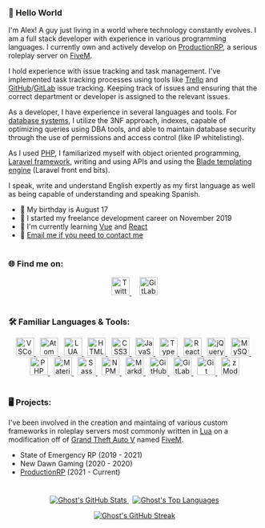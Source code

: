 ### 👋 Hello World
I'm Alex! A guy just living in a world where technology constantly evolves. I am a full stack developer with experience in various programming languages. I currently own and actively develop on <a href='https://www.productionrp.net/'>ProductionRP</a>, a serious roleplay server on <a href="https://fivem.net">FiveM</a>.

I hold experience with issue tracking and task management. I've implemented task tracking processes using tools like <a href='https://trello.com/'>Trello</a> and <a href='https://github.com/'>GitHub</a>/<a href='https://gitlab.com/'>GitLab</a> issue tracking. Keeping track of issues and ensuring that the correct department or developer is assigned to the relevant issues.

As a developer, I have experience in several languages and tools. For <a href='https://mysql.com/'>database systems</a>, I utilize the 3NF approach, indexes, capable of optimizing queries using DBA tools, and able to maintain database security through the use of permissions and access control (like IP whitelisting).

As I used <a href='https://php.net/'>PHP</a>, I familiarized myself with object oriented programming, <a href='https://laravel.com/'>Laravel framework</a>, writing and using APIs and using the <a href='https://laravel.com/docs/10.x/blade#introduction'>Blade templating engine</a> (Laravel front end bits).

I speak, write and understand English expertly as my first language as well as being capable of understanding and speaking Spanish.

* 🎂 My birthday is August 17
* 📅 I started my freelance development career on November 2019
* 🧠 I'm currently learning <a href='https://vuejs.org/'>Vue</a> and <a href='https://reactjs.org/'>React</a>
* 📧 [Email me if you need to contact me](mailto:ghostdaghostt@gmail.com)

#
### 🌐 Find me on:
<p align="center">
    <a href="https://twitter.com/ghostdaghost">
        <img width="36" height="36" alt="Twitter" src="https://cdn.jsdelivr.net/gh/devicons/devicon/icons/twitter/twitter-original.svg" draggable="false">     </a>
    &nbsp;
<!--     <a href="https://www.instagram.com/alex.arizola/">
        <img width="36" height="36" alt="Instagram" src="https://i.imgur.com/oduCKbs.png" draggable="false">
    </a>
    &nbsp;
    <a href="https://www.linkedin.com/in/alexander-arizola-59a644242/">
        <img width="36" alt="LinkedIn" src="https://cdn.jsdelivr.net/gh/devicons/devicon/icons/linkedin/linkedin-original.svg" draggable="false">
    </a> -->
    &nbsp;
    <a href="https://gitlab.com/GhostDaGhost">
        <img width="36" alt="GitLab" src="https://cdn.jsdelivr.net/gh/devicons/devicon/icons/gitlab/gitlab-original.svg" draggable="false">
    </a>
</p>

#
### 🛠️ Familiar Languages & Tools:
<p align="center">
    <a href="https://code.visualstudio.com/">
        <img width="36" alt="VSCode" src="https://cdn.jsdelivr.net/gh/devicons/devicon/icons/vscode/vscode-original.svg" draggable="false">
    </a>
    &nbsp;
    <a href="https://atom.io/">
        <img width="36" alt="Atom" src="https://cdn.jsdelivr.net/gh/devicons/devicon/icons/atom/atom-original.svg" draggable="false">
    </a>
    &nbsp;
    <a href="https://lua.org/">
        <img width="36" alt="LUA" src="https://cdn.jsdelivr.net/gh/devicons/devicon/icons/lua/lua-plain-wordmark.svg" draggable="false">
    </a>
    &nbsp;
    <a href="https://html.com/">
        <img width="36" alt="HTML5" src="https://cdn.jsdelivr.net/gh/devicons/devicon/icons/html5/html5-original-wordmark.svg" draggable="false">
    </a>
    &nbsp;
    <a href="https://www.css3.com/">
        <img width="36" alt="CSS3" src="https://cdn.jsdelivr.net/gh/devicons/devicon/icons/css3/css3-original-wordmark.svg" draggable="false">
    </a>
    &nbsp;
    <a href="https://www.javascript.com/">
        <img width="36" alt="JavaScript" src="https://cdn.jsdelivr.net/gh/devicons/devicon/icons/javascript/javascript-original.svg" draggable="false">
    </a>
    &nbsp;
    <a href="https://www.typescriptlang.org/">
        <img width="36" alt="TypeScript" src="https://cdn.jsdelivr.net/gh/devicons/devicon/icons/typescript/typescript-original.svg" draggable="false">
    </a>
    &nbsp;
    <a href="https://www.reactjs.org/">
        <img width="36" alt="React" src="https://cdn.jsdelivr.net/gh/devicons/devicon/icons/react/react-original.svg" draggable="false">
    </a>
    &nbsp;
    <a href="https://jquery.com/">
        <img width="36" alt="jQuery" src="https://cdn.jsdelivr.net/gh/devicons/devicon/icons/jquery/jquery-plain-wordmark.svg" draggable="false">
    </a>
    &nbsp;
    <a href="https://www.mysql.com/">
        <img width="36" alt="MySQL" src="https://cdn.jsdelivr.net/gh/devicons/devicon/icons/mysql/mysql-original.svg" draggable="false">
    </a>
    &nbsp;
    <a href="https://www.php.net/">
        <img width="36" alt="PHP" src="https://cdn.jsdelivr.net/gh/devicons/devicon/icons/php/php-original.svg" draggable="false">
    </a>
    &nbsp;
    <a href="https://mui.com/">
        <img width="36" alt="Material UI" src="https://cdn.jsdelivr.net/gh/devicons/devicon/icons/materialui/materialui-plain.svg" draggable="false">
    </a>
    &nbsp;
    <a href="https://sass-lang.com/">
        <img width="36" alt="Sass" src="https://cdn.jsdelivr.net/gh/devicons/devicon/icons/sass/sass-original.svg" draggable="false">
    </a>
    &nbsp;
    <a href="https://www.npmjs.com/">
        <img width="36" alt="NPM" src="https://cdn.jsdelivr.net/gh/devicons/devicon/icons/npm/npm-original-wordmark.svg" draggable="false">
    </a>
    &nbsp;
    <a href="https://daringfireball.net/projects/markdown/">
        <img width="36" alt="Markdown" src="https://cdn.jsdelivr.net/gh/devicons/devicon/icons/markdown/markdown-original.svg" draggable="false">
    </a>
    &nbsp;
    <a href="https://www.github.com/">
        <img width="36" alt="GitHub" src="https://cdn.jsdelivr.net/gh/devicons/devicon/icons/github/github-original.svg" draggable="false">
    </a>
    &nbsp;
    <a href="https://www.gitlab.com/">
        <img width="36" alt="GitLab" src="https://cdn.jsdelivr.net/gh/devicons/devicon/icons/gitlab/gitlab-original.svg" draggable="false">
    </a>
    &nbsp;
    <a href="https://git-scm.com/">
        <img width="36" alt="Git" src="https://cdn.jsdelivr.net/gh/devicons/devicon/icons/git/git-original.svg" draggable="false">
    </a>
    &nbsp;
    <a href="https://www.zmodeler3.com/">
        <img height="36" width="36" alt="zModeler 3" src="https://i.imgur.com/lqySBYp.png" draggable="false">
    </a>
</p>

#
### 🖥️ Projects:
I've been involved in the creation and maintaing of various custom frameworks in roleplay servers most commonly written in <a href="https://lua.org/">Lua</a> on a modification off of <a href="https://www.rockstargames.com/gta-v">Grand Theft Auto V</a> named <a href="https://fivem.net">FiveM</a>.

* State of Emergency RP (2019 - 2021)
* New Dawn Gaming (2020 - 2020)
* <a href='https://www.productionrp.net/'>ProductionRP</a> (2021 - Current)

#
<p align="center">
    <a href="https://github.com/anuraghazra/github-readme-stats">
        <img alt="Ghost's GitHub Stats" src="https://github-readme-stats.vercel.app/api?username=ghostdaghost&count_private=true&show_icons=true&text_color=fff&title_color=fff&border_color=fff&bg_color=1b1b1c&icon_color=a80505" draggable="false">
    </a>
    &nbsp;
    <a href="https://github.com/anuraghazra/github-readme-stats">
        <img alt="Ghost's Top Languages" src="https://github-readme-stats.vercel.app/api/top-langs/?username=GhostDaGhost&layout=compact&count_private=true&text_color=fff&title_color=fff&border_color=fff&bg_color=1b1b1c" draggable="false">
    </a>
</p>

<p align="center">
    <a href="https://git.io/streak-stats">
        <img alt="Ghost's GitHub Streak" src="https://streak-stats.demolab.com/?user=GhostDaGhost&theme=dark&stroke=a80505&ring=a80505&background=1b1b1c" draggable="false">
    </a>
</p>
